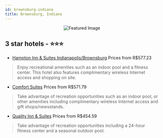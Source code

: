 ```yaml
---
id: brownsburg-indiana
title: Brownsburg, Indiana
---
```


<center><img src="https://i.travelapi.com/hotels/2000000/1500000/1494900/1494806/32ebad2c_z.jpg" alt="Featured Image" /></center>


##  3 star hotels - ⭐️⭐️⭐️

-    [Hampton Inn & Suites Indianapolis/Brownsburg](https://us.hurb.com/hotels/brownsburg/hampton-inn-suites-indianapolis-brownsburg-JNP-JP026874?cmp=18055) Prices from R$577.23
   > Enjoy recreational amenities such as an indoor pool and a fitness center. This hotel also features complimentary wireless Internet access and shopping on site.
-    [Comfort Suites](https://us.hurb.com/hotels/brownsburg/comfort-suites-JNP-JP192859?cmp=18055) Prices from R$571.79
   > Take advantage of recreation opportunities such as an indoor pool, or other amenities including complimentary wireless Internet access and gift shops/newsstands.
-    [Quality Inn & Suites](https://us.hurb.com/hotels/brownsburg/quality-inn-suites-JNP-JP407025?cmp=18055) Prices from R$454.59
   > Take advantage of recreation opportunities including a 24-hour fitness center and a seasonal outdoor pool.
